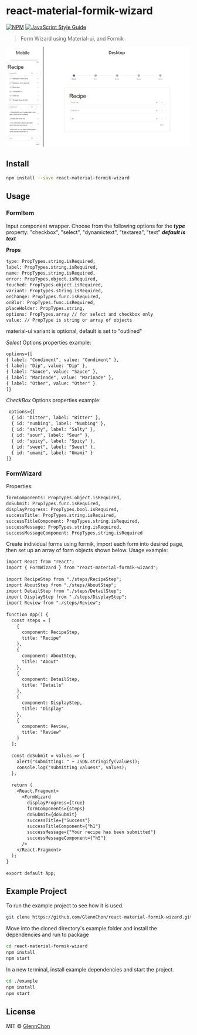# react-material-formik-wizard

[![NPM](https://img.shields.io/npm/v/react-material-formik-wizard.svg)](https://www.npmjs.com/package/react-material-formik-wizard) [![JavaScript Style Guide](https://img.shields.io/badge/code_style-standard-brightgreen.svg)](https://standardjs.com)

> Form Wizard using Material-ui, and Formik

![Mobile & Desktop Sample Image](images/example.png)

## Install

```bash
npm install --save react-material-formik-wizard
```

## Usage

### FormItem

Input component wrapper.
Choose from the following options for the **_type_** property:
"checkbox", "select", "dynamictext", "textarea", "text" **_default is text_**

**Props**

```
type: PropTypes.string.isRequired,
label: PropTypes.string.isRequired,
name: PropTypes.string.isRequired,
error: PropTypes.object.isRequired,
touched: PropTypes.object.isRequired,
variant: PropTypes.string.isRequired,
onChange: PropTypes.func.isRequired,
onBlur: PropTypes.func.isRequired,
placeHolder: PropTypes.string,
options: PropTypes.array // for select and checkbox only
value: // PropType is string or array of objects
```

material-ui variant is optional, default is set to "outlined"

_Select_
Options properties example:

```
options={[
{ label: "Condiment", value: "Condiment" },
{ label: "Dip", value: "Dip" },
{ label: "Sauce", value: "Sauce" },
{ label: "Marinade", value: "Marinade" },
{ label: "Other", value: "Other" }
]}
```

_CheckBox_
Options properties example:

```
 options={[
  { id: "bitter", label: "Bitter" },
  { id: "numbing", label: "Numbing" },
  { id: "salty", label: "Salty" },
  { id: "sour", label: "Sour" },
  { id: "spicy", label: "Spicy" },
  { id: "sweet", label: "Sweet" },
  { id: "umami", label: "Umami" }
]}
```

### FormWizard

Properties:

```
formComponents: PropTypes.object.isRequired,
doSubmit: PropTypes.func.isRequired,
displayProgress: PropTypes.bool.isRequired,
successTitle: PropTypes.string.isRequired,
successTitleComponent: PropTypes.string.isRequired,
successMessage: PropTypes.string.isRequired,
successMessageComponent: PropTypes.string.isRequired
```

Create individual forms using formik, import each form into desired page, then set up an array of form objects shown below.
Usage example:

```
import React from "react";
import { FormWizard } from "react-material-formik-wizard";

import RecipeStep from "./steps/RecipeStep";
import AboutStep from "./steps/AboutStep";
import DetailStep from "./steps/DetailStep";
import DisplayStep from "./steps/DisplayStep";
import Review from "./steps/Review";

function App() {
  const steps = [
    {
      component: RecipeStep,
      title: "Recipe"
    },
    {
      component: AboutStep,
      title: "About"
    },
    {
      component: DetailStep,
      title: "Details"
    },
    {
      component: DisplayStep,
      title: "Display"
    },
    {
      component: Review,
      title: "Review"
    }
  ];

  const doSubmit = values => {
    alert("submitting: " + JSON.stringify(values));
    console.log("submitting valuess", values);
  };

  return (
    <React.Fragment>
      <FormWizard
        displayProgress={true}
        formComponents={steps}
        doSubmit={doSubmit}
        successTitle={"Success"}
        successTitleComponent={"h1"}
        successMessage={"Your recipe has been submitted"}
        successMessageComponent={"h5"}
      />
    </React.Fragment>
  );
}

export default App;

```

## Example Project

To run the example project to see how it is used.

```bash
git clone https://github.com/GlennChon/react-material-formik-wizard.git
```

Move into the cloned directory's example folder and install the dependencies and run to package

```bash
cd react-material-formik-wizard
npm install
npm start
```

In a new terminal, install example dependencies and start the project.

```bash
cd ./example
npm install
npm start
```

## License

MIT © [GlennChon](https://github.com/GlennChon)
